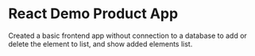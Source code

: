 # React Demo Product App

Created a basic frontend app without connection to a database to add or delete the element to list, and show added
elements list.